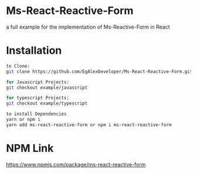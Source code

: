 # Ms-React-Reactive-Form
a full example for the implementation of Ms-Reactive-Form in React

# Installation

```sh
to Clone:
git clone https://github.com/EgAlexDeveloper/Ms-React-Reactive-Form.git

for Javascript Projects:
git checkout example/javascript

for typescript Projects:
git checkout example/typescript

to install Dependencies
yarn or npm i
yarn add ms-react-reactive-form or npm i ms-react-reactive-form
```
# NPM Link
https://www.npmjs.com/package/ms-react-reactive-form
